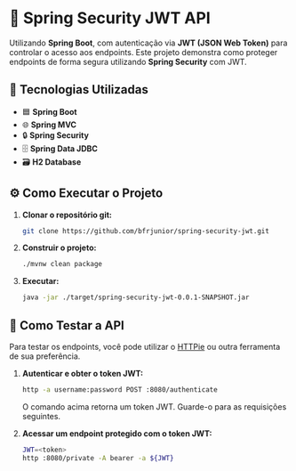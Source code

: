 # 🔐 Spring Security JWT API

Utilizando **Spring Boot**, com autenticação via **JWT (JSON Web Token)** para controlar o acesso aos endpoints. Este projeto demonstra como proteger endpoints de forma segura utilizando **Spring Security** com JWT.

## 🚀 Tecnologias Utilizadas
- 🟦 **Spring Boot**
- 🌐 **Spring MVC**
- 🔒 **Spring Security**
- 🗄️ **Spring Data JDBC**
- 🗃️ **H2 Database**

## ⚙️ Como Executar o Projeto

1. **Clonar o repositório git:**
    ```bash
    git clone https://github.com/bfrjunior/spring-security-jwt.git
    ```

2. **Construir o projeto:**
    ```bash
    ./mvnw clean package
    ```

3. **Executar:**
    ```bash
    java -jar ./target/spring-security-jwt-0.0.1-SNAPSHOT.jar
    ```

## 🧪 Como Testar a API

Para testar os endpoints, você pode utilizar o [HTTPie](https://httpie.io/) ou outra ferramenta de sua preferência.

1. **Autenticar e obter o token JWT:**
    ```bash
    http -a username:password POST :8080/authenticate
    ```

    O comando acima retorna um token JWT. Guarde-o para as requisições seguintes.

2. **Acessar um endpoint protegido com o token JWT:**
    ```bash
    JWT=<token>
    http :8080/private -A bearer -a ${JWT}
    ```
